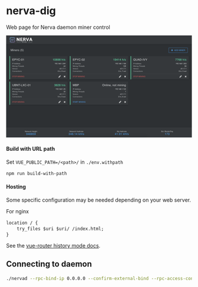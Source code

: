 # nerva-dig
Web page for Nerva daemon miner control

![miner screenshot](docs/img/nerva-dig-screenshot.png)

#### Build with URL path

Set `VUE_PUBLIC_PATH=/<path>/` in `./env.withpath`

```bash
npm run build-with-path
```

#### Hosting
Some specific configuration may be needed depending on your web server.

For nginx
```nginx
location / {
    try_files $uri $uri/ /index.html;
}
```

See the [vue-router history mode docs](https://router.vuejs.org/guide/essentials/history-mode.html#example-server-configurations).


## Connecting to daemon
```bash
./nervad --rpc-bind-ip 0.0.0.0 --confirm-external-bind --rpc-access-control-origins <CORS addresses, your web server URL> --rpc-auth-basic --trusted-daemon --log-level 3
```
